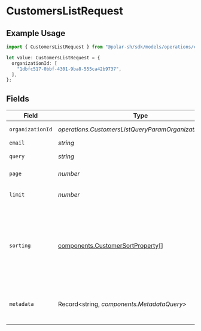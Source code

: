 # CustomersListRequest

## Example Usage

```typescript
import { CustomersListRequest } from "@polar-sh/sdk/models/operations/customerslist.js";

let value: CustomersListRequest = {
  organizationId: [
    "1dbfc517-0bbf-4301-9ba8-555ca42b9737",
  ],
};
```

## Fields

| Field                                                                                                                                                                   | Type                                                                                                                                                                    | Required                                                                                                                                                                | Description                                                                                                                                                             |
| ----------------------------------------------------------------------------------------------------------------------------------------------------------------------- | ----------------------------------------------------------------------------------------------------------------------------------------------------------------------- | ----------------------------------------------------------------------------------------------------------------------------------------------------------------------- | ----------------------------------------------------------------------------------------------------------------------------------------------------------------------- |
| `organizationId`                                                                                                                                                        | *operations.CustomersListQueryParamOrganizationIDFilter*                                                                                                                | :heavy_minus_sign:                                                                                                                                                      | Filter by organization ID.                                                                                                                                              |
| `email`                                                                                                                                                                 | *string*                                                                                                                                                                | :heavy_minus_sign:                                                                                                                                                      | Filter by exact email.                                                                                                                                                  |
| `query`                                                                                                                                                                 | *string*                                                                                                                                                                | :heavy_minus_sign:                                                                                                                                                      | Filter by name or email.                                                                                                                                                |
| `page`                                                                                                                                                                  | *number*                                                                                                                                                                | :heavy_minus_sign:                                                                                                                                                      | Page number, defaults to 1.                                                                                                                                             |
| `limit`                                                                                                                                                                 | *number*                                                                                                                                                                | :heavy_minus_sign:                                                                                                                                                      | Size of a page, defaults to 10. Maximum is 100.                                                                                                                         |
| `sorting`                                                                                                                                                               | [components.CustomerSortProperty](../../models/components/customersortproperty.md)[]                                                                                    | :heavy_minus_sign:                                                                                                                                                      | Sorting criterion. Several criteria can be used simultaneously and will be applied in order. Add a minus sign `-` before the criteria name to sort by descending order. |
| `metadata`                                                                                                                                                              | Record<string, *components.MetadataQuery*>                                                                                                                              | :heavy_minus_sign:                                                                                                                                                      | Filter by metadata key-value pairs. It uses the `deepObject` style, e.g. `?metadata[key]=value`.                                                                        |